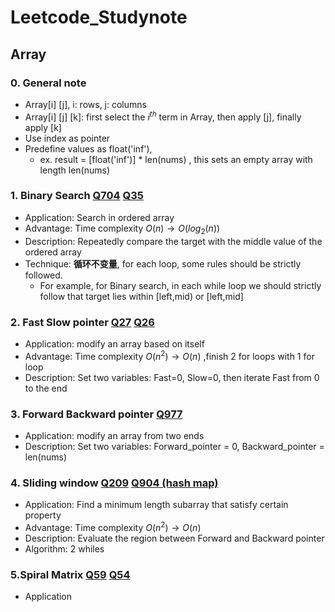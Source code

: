 # Leetcode_Studynote


## Array

### 0. General note

+ Array[i] [j], i: rows, j: columns
+ Array[i] [j] [k]: first select the $i^{th}$ term in Array, then apply [j], finally apply [k]
+ Use index as pointer
+ Predefine values as float('inf'), 
  + ex. result = [float('inf')] * len(nums) , this sets an empty array with length len(nums)


### 1. Binary Search [Q704](https://leetcode.com/problems/binary-search/description/) [Q35](https://leetcode.com/problems/search-insert-position/submissions/1180827359/)

+ Application: Search in ordered array
+ Advantage: Time complexity $O(n) \to O(log_{2}(n))$ 
+ Description: Repeatedly compare the target with the middle value of the ordered array
+ Technique: **循环不变量**, for each loop, some rules should be strictly followed. 
  + For example, for Binary search, in each while loop we should strictly follow that target lies within [left,mid) or [left,mid] 


### 2. Fast Slow pointer [Q27](https://leetcode.com/problems/remove-element/) [Q26](https://leetcode.com/problems/remove-duplicates-from-sorted-array/) 

- Application: modify an array based on itself
- Advantage: Time complexity $O(n^2) \to O(n)$ ,finish 2 for loops with 1 for loop
- Description: Set two variables: Fast=0, Slow=0, then iterate Fast from 0 to the end

### 3. Forward Backward pointer [Q977](https://leetcode.com/problems/squares-of-a-sorted-array/description/) 

- Application: modify an array from two ends
- Description: Set two variables: Forward_pointer = 0, Backward_pointer = len(nums)

### 4. Sliding window [Q209](https://leetcode.com/problems/minimum-size-subarray-sum/submissions/1182936526/) [Q904 (hash map)](https://leetcode.com/problems/fruit-into-baskets/) 

- Application: Find a minimum length subarray that satisfy certain property
- Advantage: Time complexity $O(n^2) \to O(n)$ 
- Description: Evaluate the region between Forward and Backward pointer
- Algorithm: 2 whiles

### 5.Spiral Matrix [Q59](https://leetcode.com/problems/spiral-matrix-ii/description/) [Q54](https://leetcode.com/problems/spiral-matrix/) 

- Application

